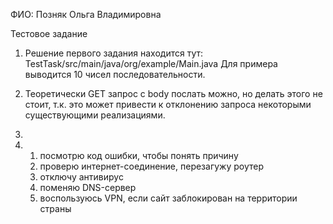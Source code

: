 ФИО: Позняк Ольга Владимировна

Тестовое задание

1. Решение первого задания находится тут: TestTask/src/main/java/org/example/Main.java
Для примера выводится 10 чисел последовательности.

2. Теоретически GET запрос с body послать можно, но делать этого не стоит, т.к. это  может привести к отклонению запроса некоторыми существующими реализациями.

3.

4. 1) посмотрю код ошибки, чтобы понять причину
   2) проверю интернет-соединение, перезагужу роутер
   3) отключу антивирус
   4) поменяю DNS-сервер
   5) воспользуюсь VPN, если сайт заблокирован на территории страны
